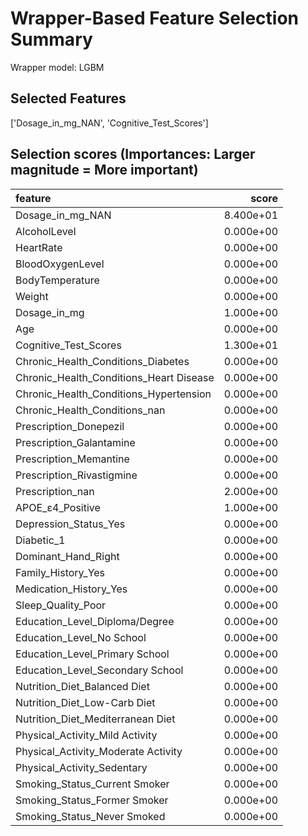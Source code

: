 # Wrapper-Based Feature Selection Summary

Wrapper model:  LGBM

## Selected Features

['Dosage_in_mg_NAN', 'Cognitive_Test_Scores']

## Selection scores (Importances: Larger magnitude = More important)

| feature                                 |     score |
|:----------------------------------------|----------:|
| Dosage_in_mg_NAN                        | 8.400e+01 |
| AlcoholLevel                            | 0.000e+00 |
| HeartRate                               | 0.000e+00 |
| BloodOxygenLevel                        | 0.000e+00 |
| BodyTemperature                         | 0.000e+00 |
| Weight                                  | 0.000e+00 |
| Dosage_in_mg                            | 1.000e+00 |
| Age                                     | 0.000e+00 |
| Cognitive_Test_Scores                   | 1.300e+01 |
| Chronic_Health_Conditions_Diabetes      | 0.000e+00 |
| Chronic_Health_Conditions_Heart Disease | 0.000e+00 |
| Chronic_Health_Conditions_Hypertension  | 0.000e+00 |
| Chronic_Health_Conditions_nan           | 0.000e+00 |
| Prescription_Donepezil                  | 0.000e+00 |
| Prescription_Galantamine                | 0.000e+00 |
| Prescription_Memantine                  | 0.000e+00 |
| Prescription_Rivastigmine               | 0.000e+00 |
| Prescription_nan                        | 2.000e+00 |
| APOE_ε4_Positive                        | 1.000e+00 |
| Depression_Status_Yes                   | 0.000e+00 |
| Diabetic_1                              | 0.000e+00 |
| Dominant_Hand_Right                     | 0.000e+00 |
| Family_History_Yes                      | 0.000e+00 |
| Medication_History_Yes                  | 0.000e+00 |
| Sleep_Quality_Poor                      | 0.000e+00 |
| Education_Level_Diploma/Degree          | 0.000e+00 |
| Education_Level_No School               | 0.000e+00 |
| Education_Level_Primary School          | 0.000e+00 |
| Education_Level_Secondary School        | 0.000e+00 |
| Nutrition_Diet_Balanced Diet            | 0.000e+00 |
| Nutrition_Diet_Low-Carb Diet            | 0.000e+00 |
| Nutrition_Diet_Mediterranean Diet       | 0.000e+00 |
| Physical_Activity_Mild Activity         | 0.000e+00 |
| Physical_Activity_Moderate Activity     | 0.000e+00 |
| Physical_Activity_Sedentary             | 0.000e+00 |
| Smoking_Status_Current Smoker           | 0.000e+00 |
| Smoking_Status_Former Smoker            | 0.000e+00 |
| Smoking_Status_Never Smoked             | 0.000e+00 |